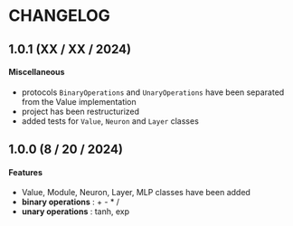 # CHANGELOG

## 1.0.1 (XX / XX / 2024)

#### Miscellaneous
- protocols `BinaryOperations` and `UnaryOperations` have been separated from the Value implementation
- project has been restructurized
- added tests for `Value`, `Neuron` and `Layer` classes

## 1.0.0 (8 / 20 / 2024)

#### Features
- Value, Module, Neuron, Layer, MLP classes have been added
- **binary operations** : + - * /
- **unary operations** : tanh, exp
